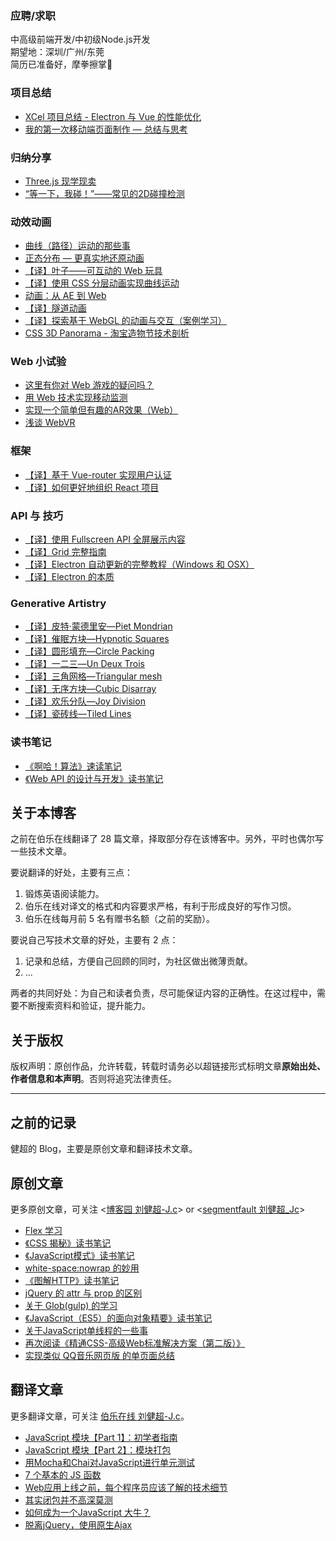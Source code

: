 ### 应聘/求职
中高级前端开发/中初级Node.js开发  
期望地：深圳/广州/东莞  
简历已准备好，摩拳擦掌👊  

### 项目总结

 - [XCel 项目总结 - Electron 与 Vue 的性能优化][1]
 - [我的第一次移动端页面制作 — 总结与思考][2]

### 归纳分享

 - [Three.js 现学现卖][3]
 - [“等一下，我碰！”——常见的2D碰撞检测][4]

### 动效动画

 - [曲线（路径）运动的那些事][5]
 - [正态分布 — 更真实地还原动画][6]
 - [【译】叶子——可互动的 Web 玩具][7]
 - [【译】使用 CSS 分层动画实现曲线运动][8]
 - [动画：从 AE 到 Web][9]
 - [【译】隧道动画][10]
 - [【译】探索基于 WebGL 的动画与交互（案例学习）][11]
 - [CSS 3D Panorama - 淘宝造物节技术剖析][12]

### Web 小试验

 - [这里有你对 Web 游戏的疑问吗？][13]
 - [用 Web 技术实现移动监测][14]
 - [实现一个简单但有趣的AR效果（Web）][15]
 - [浅谈 WebVR][16]

### 框架

 - [【译】基于 Vue-router 实现用户认证][17]
 - [【译】如何更好地组织 React 项目][18]

### API 与 技巧

 - [【译】使用 Fullscreen API 全屏展示内容][19]
 - [【译】Grid 完整指南][20]
 - [【译】Electron 自动更新的完整教程（Windows 和 OSX）][21]
 - [【译】Electron 的本质][22]

### Generative Artistry

 - [【译】皮特·蒙德里安—Piet Mondrian][23]
 - [【译】催眠方块—Hypnotic Squares][24]
 - [【译】圆形填充—Circle Packing][25]
 - [【译】一二三—Un Deux Trois][26]
 - [【译】三角网格—Triangular mesh][27]
 - [【译】无序方块—Cubic Disarray][28]
 - [【译】欢乐分队—Joy Division][29]
 - [【译】瓷砖线—Tiled Lines][30]

### 读书笔记

 - [《啊哈！算法》速读笔记][31]
 - [《Web API 的设计与开发》读书笔记][32]

## 关于本博客

之前在伯乐在线翻译了 28 篇文章，择取部分存在该博客中。另外，平时也偶尔写一些技术文章。

要说翻译的好处，主要有三点：

1. 锻炼英语阅读能力。
2. 伯乐在线对译文的格式和内容要求严格，有利于形成良好的写作习惯。
3. 伯乐在线每月前 5 名有赠书名额（之前的奖励）。

要说自己写技术文章的好处，主要有 2 点：

 1. 记录和总结，方便自己回顾的同时，为社区做出微薄贡献。
 2. ...
 
两者的共同好处：为自己和读者负责，尽可能保证内容的正确性。在这过程中，需要不断搜索资料和验证，提升能力。


## 关于版权

版权声明：原创作品，允许转载，转载时请务必以超链接形式标明文章**原始出处、作者信息和本声明**。否则将追究法律责任。

--- 

## 之前的记录

健超的 Blog，主要是原创文章和翻译技术文章。

## 原创文章

更多原创文章，可关注 <[博客园 刘健超-J.c][33]> or <[segmentfault 刘健超_Jc][34]>
 - [Flex 学习][35]
 - [《CSS 揭秘》读书笔记][36]
 - [《JavaScript模式》读书笔记][37]
 - [white-space:nowrap 的妙用][38]
 - [《图解HTTP》读书笔记][39]
 - [jQuery 的 attr 与 prop 的区别][40]
 - [关于 Glob(gulp) 的学习][41]
 - [《JavaScript（ES5）的面向对象精要》读书笔记][42]
 - [关于JavaScript单线程的一些事][43]
 - [再次阅读《精通CSS-高级Web标准解决方案（第二版）》][44]
 - [实现类似 QQ音乐网页版 的单页面总结][45]

## 翻译文章

更多翻译文章，可关注 [伯乐在线 刘健超-J.c][46]。

 - [JavaScript 模块【Part 1】：初学者指南][47]
 - [JavaScript 模块【Part 2】：模块打包][48]
 - [用Mocha和Chai对JavaScript进行单元测试][49]
 - [7 个基本的 JS 函数][50]
 - [Web应用上线之前，每个程序员应该了解的技术细节][51]
 - [其实闭包并不高深莫测][52]
 - [如何成为一个JavaScript 大牛？][53]
 - [脱离jQuery，使用原生Ajax][54]


  [1]: https://github.com/JChehe/blog/issues/7
  [2]: https://github.com/JChehe/blog/issues/4
  [3]: https://github.com/JChehe/blog/issues/14
  [4]: https://github.com/JChehe/blog/issues/8
  [5]: https://github.com/JChehe/blog/issues/33
  [6]: https://github.com/JChehe/blog/issues/29
  [7]: https://github.com/JChehe/blog/issues/28
  [8]: https://github.com/JChehe/blog/issues/27
  [9]: https://github.com/JChehe/blog/issues/18
  [10]: https://github.com/JChehe/blog/issues/15
  [11]: https://github.com/JChehe/blog/issues/11
  [12]: https://github.com/JChehe/blog/issues/2
  [13]: https://github.com/JChehe/blog/issues/13
  [14]: https://github.com/JChehe/blog/issues/12
  [15]: https://github.com/JChehe/blog/issues/9
  [16]: https://github.com/JChehe/blog/issues/3
  [17]: https://github.com/JChehe/blog/issues/20
  [18]: https://github.com/JChehe/blog/issues/19
  [19]: https://github.com/JChehe/blog/issues/17
  [20]: https://github.com/JChehe/blog/issues/16
  [21]: https://github.com/JChehe/blog/issues/6
  [22]: https://github.com/JChehe/blog/issues/5
  [23]: https://github.com/JChehe/blog/issues/31
  [24]: https://github.com/JChehe/blog/issues/30
  [25]: https://github.com/JChehe/blog/issues/26
  [26]: https://github.com/JChehe/blog/issues/25
  [27]: https://github.com/JChehe/blog/issues/24
  [28]: https://github.com/JChehe/blog/issues/23
  [29]: https://github.com/JChehe/blog/issues/22
  [30]: https://github.com/JChehe/blog/issues/21
  [31]: https://github.com/JChehe/blog/issues/32
  [32]: https://github.com/JChehe/blog/issues/10
  [33]: http://www.cnblogs.com/Jccc/
  [34]: https://segmentfault.com/u/jc
  [35]: https://github.com/JChehe/blog/blob/master/posts/Flex%20%E5%AD%A6%E4%B9%A0.md
  [36]: https://github.com/JChehe/blog/blob/master/posts/%E3%80%8ACSS%20%E6%8F%AD%E7%A7%98%E3%80%8B%E8%AF%BB%E4%B9%A6%E7%AC%94%E8%AE%B0.md
  [37]: https://github.com/JChehe/blog/blob/master/posts/%E3%80%8AJavaScript%E6%A8%A1%E5%BC%8F%E3%80%8B%E8%AF%BB%E4%B9%A6%E7%AC%94%E8%AE%B0.md
  [38]: https://github.com/JChehe/blog/blob/master/posts/white-space:nowrap%E7%9A%84%E5%A6%99%E7%94%A8.md
  [39]: https://github.com/JChehe/blog/blob/master/posts/%E3%80%8A%E5%9B%BE%E8%A7%A3HTTP%E3%80%8B%E8%AF%BB%E4%B9%A6%E7%AC%94%E8%AE%B0.md
  [40]: https://github.com/JChehe/blog/blob/master/posts/jQuery%20%E7%9A%84%20attr%20%E4%B8%8E%20prop%20%E7%9A%84%E5%8C%BA%E5%88%AB.md
  [41]: https://github.com/JChehe/blog/blob/master/posts/%E5%85%B3%E4%BA%8E%20Glob%20%28gulp%29%20%E7%9A%84%E5%AD%A6%E4%B9%A0.md
  [42]: https://github.com/JChehe/blog/blob/master/posts/%E3%80%8AJavaScript%E9%9D%A2%E5%90%91%E5%AF%B9%E8%B1%A1%E7%B2%BE%E8%A6%81%E3%80%8B%E8%AF%BB%E4%B9%A6%E7%AC%94%E8%AE%B0.md
  [43]: https://github.com/JChehe/blog/blob/master/posts/%E5%85%B3%E4%BA%8EJavaScript%E5%8D%95%E7%BA%BF%E7%A8%8B%E7%9A%84%E4%B8%80%E4%BA%9B%E4%BA%8B.md
  [44]: https://github.com/JChehe/blog/blob/master/posts/%E5%86%8D%E6%AC%A1%E9%98%85%E8%AF%BB%E3%80%8A%E7%B2%BE%E9%80%9ACSS-%E9%AB%98%E7%BA%A7Web%E6%A0%87%E5%87%86%E8%A7%A3%E5%86%B3%E6%96%B9%E6%A1%88%EF%BC%88%E7%AC%AC%E4%BA%8C%E7%89%88%EF%BC%89%E3%80%8B.md
  [45]: https://github.com/JChehe/blog/blob/master/posts/%E5%AE%9E%E7%8E%B0%E7%B1%BB%E4%BC%BC%20QQ%E9%9F%B3%E4%B9%90%E7%BD%91%E9%A1%B5%E7%89%88%20%E7%9A%84%E5%8D%95%E9%A1%B5%E9%9D%A2%E6%80%BB%E7%BB%93.md
  [46]: http://www.jobbole.com/members/q574805242/
  [47]: https://github.com/JChehe/blog/blob/master/translation/JavaScript%20%E6%A8%A1%E5%9D%97%E3%80%90Part%201%E3%80%91%EF%BC%9A%E5%88%9D%E5%AD%A6%E8%80%85%E6%8C%87%E5%8D%97.md
  [48]: https://github.com/JChehe/blog/blob/master/translation/JavaScript%20%E6%A8%A1%E5%9D%97%E3%80%90Part%202%E3%80%91%EF%BC%9A%E6%A8%A1%E5%9D%97%E6%89%93%E5%8C%85.md
  [49]: https://github.com/JChehe/blog/blob/master/translation/7%20%E4%B8%AA%E5%9F%BA%E6%9C%AC%E7%9A%84%20JS%20%E5%87%BD%E6%95%B0%5B%E8%AF%91%5D.md
  [50]: https://github.com/JChehe/blog/blob/master/translation/7%20%E4%B8%AA%E5%9F%BA%E6%9C%AC%E7%9A%84%20JS%20%E5%87%BD%E6%95%B0%5B%E8%AF%91%5D.md
  [51]: https://github.com/JChehe/blog/blob/master/translation/Web%E5%BA%94%E7%94%A8%E4%B8%8A%E7%BA%BF%E4%B9%8B%E5%89%8D%EF%BC%8C%E6%AF%8F%E4%B8%AA%E7%A8%8B%E5%BA%8F%E5%91%98%E5%BA%94%E8%AF%A5%E4%BA%86%E8%A7%A3%E7%9A%84%E6%8A%80%E6%9C%AF%E7%BB%86%E8%8A%82.md
  [52]: https://github.com/JChehe/blog/blob/master/translation/%E5%85%B6%E5%AE%9E%E9%97%AD%E5%8C%85%E5%B9%B6%E4%B8%8D%E9%AB%98%E6%B7%B1%E8%8E%AB%E6%B5%8B.md
  [53]: https://github.com/JChehe/blog/blob/master/translation/%E5%A6%82%E4%BD%95%E6%88%90%E4%B8%BA%E4%B8%80%E4%B8%AAJavaScript%20%E5%A4%A7%E7%89%9B%EF%BC%9F%E3%80%90%E8%AF%91%E3%80%91.md
  [54]: https://github.com/JChehe/blog/blob/master/translation/%E8%84%B1%E7%A6%BBjQuery%EF%BC%8C%E4%BD%BF%E7%94%A8%E5%8E%9F%E7%94%9FAjax.md
